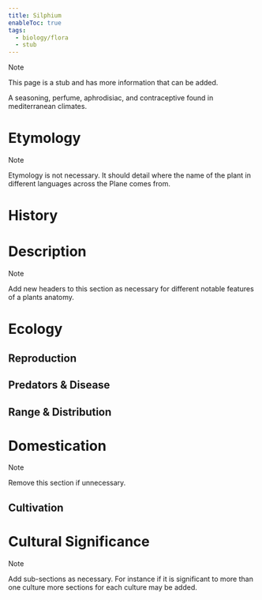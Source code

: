 ```yaml
---
title: Silphium
enableToc: true
tags:
  - biology/flora
  - stub
---
```


> [!note]
> This page is a stub and has more information that can be added.

A seasoning, perfume, aphrodisiac, and contraceptive found in mediterranean climates.
# Etymology

> [!note]
> Etymology is not necessary. It should detail where the name of the plant in different languages across the Plane comes from.


# History

# Description

> [!note]
> Add new headers to this section as necessary for different notable features of a plants anatomy.


# Ecology
## Reproduction

## Predators & Disease

## Range & Distribution

# Domestication

> [!note]
> Remove this section if unnecessary.


## Cultivation

# Cultural Significance 

> [!note]
> Add sub-sections as necessary. For instance if it is significant to more than one culture more sections for each culture may be added.

